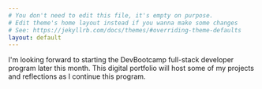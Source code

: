 ```yaml
---
# You don't need to edit this file, it's empty on purpose.
# Edit theme's home layout instead if you wanna make some changes
# See: https://jekyllrb.com/docs/themes/#overriding-theme-defaults
layout: default
---
```


I'm looking forward to starting the DevBootcamp full-stack developer program later this month. This digital portfolio will host some of my projects and reflections as I continue this program.

